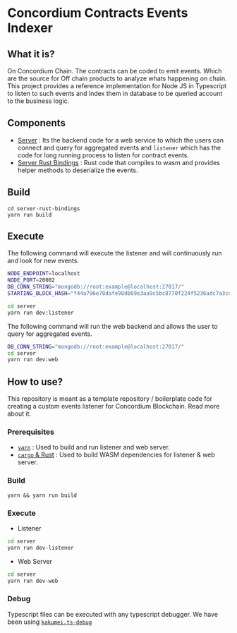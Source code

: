 # Concordium Contracts Events Indexer

## What it is?

On Concordium Chain. The contracts can be coded to emit events. Which are the source for Off chain products to analyze whats happening on chain.
This project provides a reference implementation for Node JS in Typescript to listen to such events and index them in database to be queried account to the business logic.

## Components

- [Server](./server) : Its the backend code for a web service to which the users can connect and query for aggregated events and `listener` which has the code for long running process to listen for contract events.
- [Server Rust Bindings](./server-rust-bindings) : Rust code that compiles to wasm and provides helper methods to deserialize the events.

## Build

```
cd server-rust-bindings
yarn run build
```

## Execute

The following command will execute the listener and will continuously run and look for new events.

```bash
NODE_ENDPOINT=localhost
NODE_PORT=20002
DB_CONN_STRING="mongodb://root:example@localhost:27017/"
STARTING_BLOCK_HASH="f44a796e78dafe98d669e3aa9c5bc8770f224f5236adc7a3cd90fdecf1d4b361"

cd server
yarn run dev:listener
```

The following command will run the web backend and allows the user to query for aggregated events.

```bash
DB_CONN_STRING="mongodb://root:example@localhost:27017/"
cd server
yarn run dev:web
```

## How to use?

This repository is meant as a template repository / boilerplate code for creating a custom events listener for Concordium Blockchain. Read more about it.

### Prerequisites

- [`yarn`](https://classic.yarnpkg.com/en/docs/install#debian-stable) : Used to build and run listener and web server.
- [`cargo` & Rust](https://doc.rust-lang.org/cargo/getting-started/installation.html) : Used to build WASM dependencies for listener & web server.

### Build

`yarn && yarn run build`

### Execute

- Listener

```bash
cd server
yarn run dev-listener
```

- Web Server

```bash
cd server
yarn run dev-web
```

### Debug

Typescript files can be executed with any typescript debugger. We have been using [`kakumei.ts-debug`](https://marketplace.visualstudio.com/items?itemName=kakumei.ts-debug)
